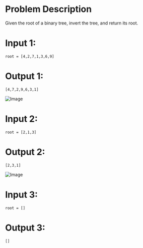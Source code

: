 # Problem Description

Given the root of a binary tree, invert the tree, and return its root.

# Input 1: 
    root = [4,2,7,1,3,6,9]
# Output 1: 
    [4,7,2,9,6,3,1]
![Image](1.png)

# Input 2: 
    root = [2,1,3]
# Output 2: 
    [2,3,1]
![Image](2.png)

# Input 3: 
    root = []
# Output 3: 
    []
